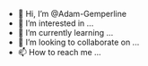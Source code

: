 - 👋 Hi, I’m @Adam-Gemperline
- 👀 I’m interested in ...
- 🌱 I’m currently learning ...
- 💞️ I’m looking to collaborate on ...
- 📫 How to reach me ...

<!---
Adam-Gemperline/Adam-Gemperline is a ✨ special ✨ repository because its `README.md` (this file) appears on your GitHub profile.
You can click the Preview link to take a look at your changes.
--->
